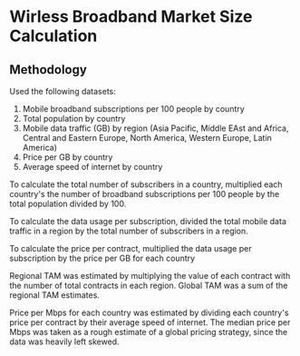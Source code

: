 # Wirless Broadband Market Size Calculation
## Methodology
Used the following datasets:<br />
1. Mobile broadband subscriptions per 100 people by country
2. Total population by country
3. Mobile data traffic (GB) by region (Asia Pacific, Middle EAst and Africa, Central and Eastern Europe, North America, Western Europe, Latin America)
4. Price per GB by country
5. Average speed of internet by country

To calculate the total number of subscribers in a country, multiplied each country's the number of broadband subscriptions per 100 people by the total population divided by 100. <br />

To calculate the data usage per subscription, divided the total mobile data traffic in a region by the total number of subscribers in a region. <br />

To calculate the price per contract, multiplied the data usage per subscription by the price per GB for each country <br />

Regional TAM was estimated by multiplying the value of each contract with the number of total contracts in each region. Global TAM was a sum of the regional TAM estimates. <br />

Price per Mbps for each country was estimated by dividing each country's price per contract by their average speed of internet. The median price per Mbps was taken as a rough estimate of a global pricing strategy, since the data was heavily left skewed. 


